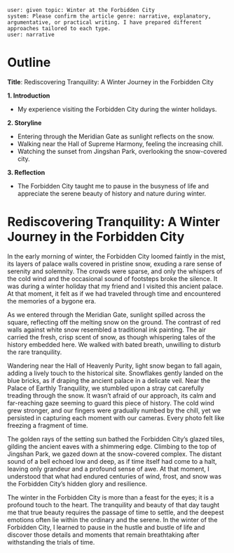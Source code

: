 ﻿
    user: given topic: Winter at the Forbidden City
    system: Please confirm the article genre: narrative, explanatory, argumentative, or practical writing. I have prepared different approaches tailored to each type.
    user: narrative

# Outline
**Title**: Rediscovering Tranquility: A Winter Journey in the Forbidden City

**1. Introduction**
- My experience visiting the Forbidden City during the winter holidays.

**2. Storyline**
- Entering through the Meridian Gate as sunlight reflects on the snow.
- Walking near the Hall of Supreme Harmony, feeling the increasing chill.
- Watching the sunset from Jingshan Park, overlooking the snow-covered city.

**3. Reflection**
- The Forbidden City taught me to pause in the busyness of life and appreciate the serene beauty of history and nature during winter.

# Rediscovering Tranquility: A Winter Journey in the Forbidden City
In the early morning of winter, the Forbidden City loomed faintly in the mist, its layers of palace walls covered in pristine snow, exuding a rare sense of serenity and solemnity. The crowds were sparse, and only the whispers of the cold wind and the occasional sound of footsteps broke the silence. It was during a winter holiday that my friend and I visited this ancient palace. At that moment, it felt as if we had traveled through time and encountered the memories of a bygone era.

As we entered through the Meridian Gate, sunlight spilled across the square, reflecting off the melting snow on the ground. The contrast of red walls against white snow resembled a traditional ink painting. The air carried the fresh, crisp scent of snow, as though whispering tales of the history embedded here. We walked with bated breath, unwilling to disturb the rare tranquility.

Wandering near the Hall of Heavenly Purity, light snow began to fall again, adding a lively touch to the historical site. Snowflakes gently landed on the blue bricks, as if draping the ancient palace in a delicate veil. Near the Palace of Earthly Tranquility, we stumbled upon a stray cat carefully treading through the snow. It wasn’t afraid of our approach, its calm and far-reaching gaze seeming to guard this piece of history. The cold wind grew stronger, and our fingers were gradually numbed by the chill, yet we persisted in capturing each moment with our cameras. Every photo felt like freezing a fragment of time.

The golden rays of the setting sun bathed the Forbidden City’s glazed tiles, gilding the ancient eaves with a shimmering edge. Climbing to the top of Jingshan Park, we gazed down at the snow-covered complex. The distant sound of a bell echoed low and deep, as if time itself had come to a halt, leaving only grandeur and a profound sense of awe. At that moment, I understood that what had endured centuries of wind, frost, and snow was the Forbidden City’s hidden glory and resilience.

The winter in the Forbidden City is more than a feast for the eyes; it is a profound touch to the heart. The tranquility and beauty of that day taught me that true beauty requires the passage of time to settle, and the deepest emotions often lie within the ordinary and the serene. In the winter of the Forbidden City, I learned to pause in the hustle and bustle of life and discover those details and moments that remain breathtaking after withstanding the trials of time.